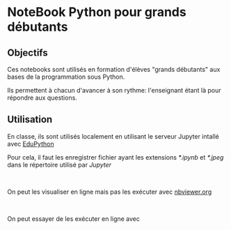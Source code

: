 <h1>NoteBook Python pour grands débutants</h1>
<h2>Objectifs</h2>
<p>Ces notebooks sont utilisés en formation d'élèves "grands débutants" aux bases de la programmation sous Python.</p>
<p>Ils permettent à chacun d'avancer à son rythme: l'enseignant étant là pour répondre aux questions.</p>
<h2>Utilisation</h2>
<p>En classe, ils sont utilisés localement en utilisant le serveur Jupyter intallé avec <a href="https://edupython.tuxfamily.org/">EduPython</a></p>
<p>Pour cela, il faut les enregistrer fichier ayant les extensions <em>*.ipynb</em> et <em>*.jpeg</em> dans le répertoire utilisé par <em>Jupyter</em></p>
<br>
<p>On peut les visualiser en ligne mais pas les exécuter avec <a href="https://nbviewer.org/">nbviewer.org</a></p>
<br>
<p>On peut essayer de les exécuter en ligne avec <a href="https://mybinder.org/>MyBinder.org</a></p>
